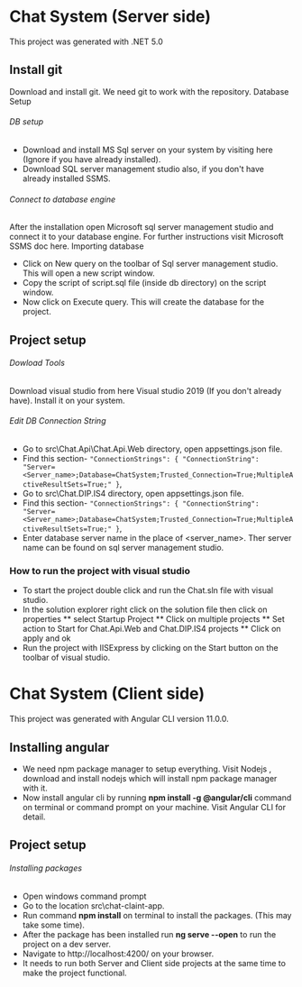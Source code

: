 # Chat System (Server side)
This project was generated with .NET 5.0
## Install git
Download and install git. We need git to work with the repository.
Database Setup
###### DB setup
* Download and install MS Sql server on your system by visiting here (Ignore if you have already installed).
* Download SQL server management studio also, if you don't have already installed SSMS.
###### Connect to database engine
After the installation open Microsoft sql server management studio and connect it to your database engine. For further instructions visit Microsoft SSMS doc here.
Importing database
* Click on New query on the toolbar of Sql server management studio. This will open a new script window.
* Copy the script of script.sql file (inside db directory) on the script window.
* Now click on Execute query. This will create the database for the project.
## Project setup
###### Dowload Tools
Download visual studio from here Visual studio 2019 (If you don't already have). Install it on your system.
###### Edit DB Connection String
* Go to src\Chat.Api\Chat.Api.Web directory, open appsettings.json file.
* Find this section- `"ConnectionStrings": { "ConnectionString": "Server=<Server_name>;Database=ChatSystem;Trusted_Connection=True;MultipleActiveResultSets=True;" }`,
* Go to src\Chat.DIP.IS4 directory, open appsettings.json file.
* Find this section- `"ConnectionStrings": { "ConnectionString": "Server=<Server_name>;Database=ChatSystem;Trusted_Connection=True;MultipleActiveResultSets=True;" }`,
* Enter database server name in the place of <server_name>. Ther server name can be found on sql server management studio. 
### How to run the project with visual studio
* To start the project double click and run the Chat.sln file with visual studio.
* In the solution explorer right click on the solution file then click on properties 
** select Startup Project
** Click on multiple projects
** Set action to Start for Chat.Api.Web and Chat.DIP.IS4 projects
** Click on apply and ok
* Run the project with IISExpress by clicking on the Start button on the toolbar of visual studio. 
# Chat System (Client side)
This project was generated with Angular CLI version 11.0.0.
## Installing angular
* We need npm package manager to setup everything. Visit Nodejs , download and install nodejs which will install npm package manager with it.
* Now install angular cli by running **npm install -g @angular/cli** command on terminal or command prompt on your machine. Visit Angular CLI for detail.
## Project setup
###### Installing packages
* Open windows command prompt 
* Go to the location src\chat-claint-app.
* Run command **npm install** on terminal to install the packages. (This may take some time).
* After the package has been installed run **ng serve --open** to run the project on a dev server. 
* Navigate to http://localhost:4200/ on your browser.
* It needs to run both Server and Client side projects at the same time to make the project functional.
